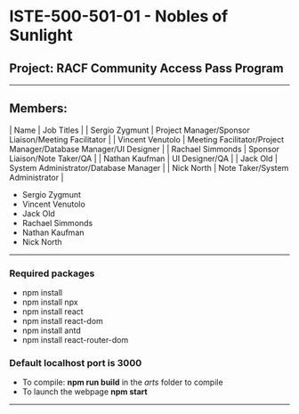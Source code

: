 # ISTE-500-501-01 - Nobles of Sunlight

## Project: RACF Community Access Pass Program

---

## Members:
| Name             | Job Titles                                                       |
| Sergio Zygmunt   | Project Manager/Sponsor Liaison/Meeting Facilitator              |
| Vincent Venutolo | Meeting Facilitator/Project Manager/Database Manager/UI Designer |
| Rachael Simmonds | Sponsor Liaison/Note Taker/QA                                    |
| Nathan Kaufman   | UI Designer/QA                                                   |
| Jack Old         | System Administrator/Database Manager                            |
| Nick North       | Note Taker/System Administrator                                  |

- Sergio Zygmunt
- Vincent Venutolo
- Jack Old
- Rachael Simmonds
- Nathan Kaufman
- Nick North

---

### Required packages
- npm install
- npm install npx
- npm install react
- npm install react-dom
- npm install antd
- npm install react-router-dom

### Default localhost port is 3000
- To compile: **npm run build** in the *arts* folder to compile
- To launch the webpage **npm start** 

---